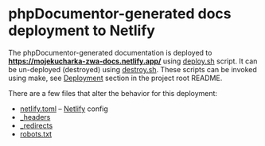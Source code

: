 # phpDocumentor-generated docs deployment to Netlify

The phpDocumentor-generated documentation is deployed to **https://mojekucharka-zwa-docs.netlify.app/**
using [deploy.sh](./deploy.sh) script. It can be un-deployed (destroyed) using [destroy.sh](./destroy.sh). These scripts
can be invoked using make, see [Deployment](../../README.md#deployment) section in the project root README.

There are a few files that alter the behavior for this deployment:
* [netlify.toml](./netlify.toml) – [Netlify](https://www.netlify.com/) config
* [_headers](./_headers)
* [_redirects](./_redirects)
* [robots.txt](./robots.txt)
